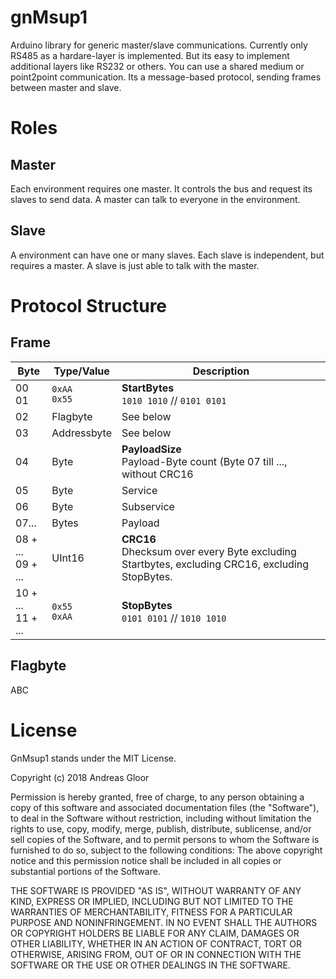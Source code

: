 # gnMsup1
Arduino library for generic master/slave communications.
Currently only RS485 as a hardare-layer is implemented. But its easy to implement additional layers like RS232 or others. You can use a shared medium or point2point communication.
Its a message-based protocol, sending frames between master and slave.

# Roles
## Master
Each environment requires one master. It controls the bus and request its slaves to send data. A master can talk to everyone in the environment.

## Slave
A environment can have one or many slaves. Each slave is independent, but requires a master. A slave is just able to talk with the master.

# Protocol Structure
## Frame
| Byte | Type/Value | Description |
| --- | --- | --- |
| 00<br/>01 | `0xAA`<br/>`0x55` | __StartBytes__<br/>`1010 1010` // `0101 0101` |
| 02 | Flagbyte | See below |
| 03 | Addressbyte | See below |
| 04 | Byte | **PayloadSize**<br/>Payload-Byte count (Byte 07 till ..., without CRC16 |
| 05 | Byte | Service |
| 06 | Byte | Subservice |
| 07... | Bytes | Payload |
| 08 + ...<br/>09 + ... | UInt16 | **CRC16**<br/>Dhecksum over every Byte excluding Startbytes, excluding CRC16, excluding StopBytes. |
| 10 + ...<br/>11 + ... | `0x55`<br/>`0xAA` | **StopBytes**<br/>`0101 0101` // `1010 1010` |

## Flagbyte
ABC

# License
GnMsup1 stands under the MIT License.

Copyright (c) 2018 Andreas Gloor

Permission is hereby granted, free of charge, to any person obtaining a copy of this software and associated documentation files (the "Software"), to deal in the Software without restriction, including without limitation the rights to use, copy, modify, merge, publish, distribute, sublicense, and/or sell copies of the Software, and to permit persons to whom the Software is furnished to do so, subject to the following conditions: The above copyright notice and this permission notice shall be included in all copies or substantial portions of the Software.

THE SOFTWARE IS PROVIDED "AS IS", WITHOUT WARRANTY OF ANY KIND, EXPRESS OR IMPLIED, INCLUDING BUT NOT LIMITED TO THE WARRANTIES OF MERCHANTABILITY, FITNESS FOR A PARTICULAR PURPOSE AND NONINFRINGEMENT. IN NO EVENT SHALL THE AUTHORS OR COPYRIGHT HOLDERS BE LIABLE FOR ANY CLAIM, DAMAGES OR OTHER LIABILITY, WHETHER IN AN ACTION OF CONTRACT, TORT OR OTHERWISE, ARISING FROM, OUT OF OR IN CONNECTION WITH THE SOFTWARE OR THE USE OR OTHER DEALINGS IN THE SOFTWARE.
